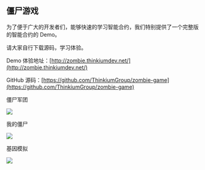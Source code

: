 ## 僵尸游戏

为了便于广大的开发者们，能够快速的学习智能合约，我们特别提供了一个完整版的智能合约的 Demo。

请大家自行下载源码，学习体验。



Demo 体验地址：[http://zombie.thinkiumdev.net/](http://zombie.thinkiumdev.net/)

GitHub 源码：[https://github.com/ThinkiumGroup/zombie-game](https://github.com/ThinkiumGroup/zombie-game)



僵尸军团

![](https://thinkiumdev.net/res/wiki/contract/zombie-1.png)



我的僵尸

![](https://thinkiumdev.net/res/wiki/contract/zombie-2.png)



基因模拟

![](https://thinkiumdev.net/res/wiki/contract/zombie-3.png)







